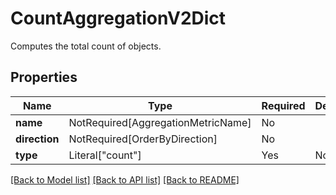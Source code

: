 # CountAggregationV2Dict

Computes the total count of objects.

## Properties
| Name | Type | Required | Description |
| ------------ | ------------- | ------------- | ------------- |
**name** | NotRequired[AggregationMetricName] | No |  |
**direction** | NotRequired[OrderByDirection] | No |  |
**type** | Literal["count"] | Yes | None |


[[Back to Model list]](../../../README.md#models-v2-link) [[Back to API list]](../../../README.md#apis-v2-link) [[Back to README]](../../../README.md)
